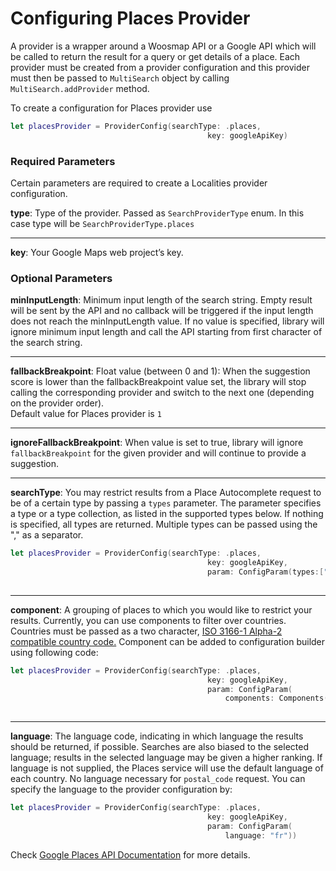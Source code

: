 # Configuring Places Provider

A provider is a wrapper around a Woosmap API or a Google API which will be called to return the result for a query or get details of a place. Each provider must be created from a provider configuration and this provider must then be passed to `MultiSearch` object by calling `MultiSearch.addProvider` method.

To create a configuration for Places provider use

```swift
let placesProvider = ProviderConfig(searchType: .places,
                                            key: googleApiKey)
```

### Required Parameters
Certain parameters are required to create a Localities provider configuration. 

**type**: Type of the provider. Passed as `SearchProviderType` enum. In this case type will be `SearchProviderType.places`

---

**key**: Your Google Maps web project’s key. 

### Optional Parameters

**minInputLength**: Minimum input length of the search string. Empty result will be sent by the API and no callback will be triggered if the input length does not reach the minInputLength value. If no value is specified, library will ignore minimum input length and call the API starting from first character of the search string. 

---

**fallbackBreakpoint**: Float value (between 0 and 1): When the suggestion score is lower than the fallbackBreakpoint value set, the library will stop calling the corresponding provider and switch to the next one (depending on the provider order). <br/>Default value for Places provider is `1`

---

**ignoreFallbackBreakpoint**: When value is set to true, library will ignore `fallbackBreakpoint` for the given provider and will continue to provide a suggestion.

---

**searchType**: You may restrict results from a Place Autocomplete request to be of a certain type by passing a `types` parameter. The parameter specifies a type or a type collection, as listed in the supported types below. If nothing is specified, all types are returned. Multiple types can be passed using the "," as a separator.

```swift
let placesProvider = ProviderConfig(searchType: .places,
                                            key: googleApiKey,
                                            param: ConfigParam(types:["locality","postal_code","country"]))
   
```
---

**component**: A grouping of places to which you would like to restrict your results. Currently, you can use components to filter over countries. Countries must be passed as a two character, [ISO 3166-1 Alpha-2 compatible country code.](https://en.wikipedia.org/wiki/List_of_ISO_3166_country_codes) Component can be added to configuration builder using following code:

```swift
let placesProvider = ProviderConfig(searchType: .places,
                                            key: googleApiKey,
                                            param: ConfigParam(
                                                components: Components(country: ["fr"])))
    
```

---

**language**: The language code, indicating in which language the results should be returned, if possible. Searches are also biased to the selected language; results in the selected language may be given a higher ranking. If language is not supplied, the Places service will use the default language of each country. No language necessary for `postal_code` request. You can specify the language to the provider configuration by: 

```swift
let placesProvider = ProviderConfig(searchType: .places,
                                            key: googleApiKey,
                                            param: ConfigParam(
                                                language: "fr"))
```

Check [Google Places API Documentation](https://developers.google.com/maps/documentation/places/web-service/autocomplete?hl=id#place_autocomplete_requests) for more details.

